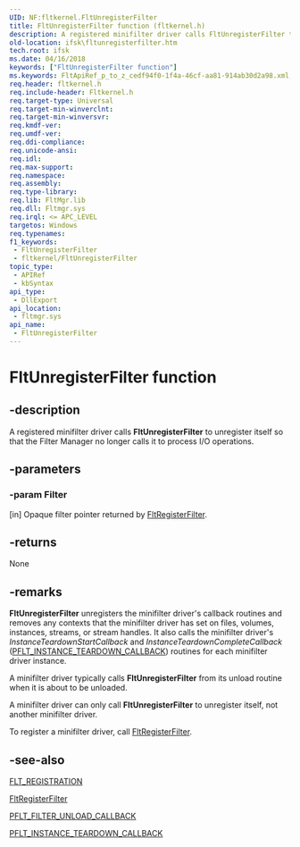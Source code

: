```yaml
---
UID: NF:fltkernel.FltUnregisterFilter
title: FltUnregisterFilter function (fltkernel.h)
description: A registered minifilter driver calls FltUnregisterFilter to unregister itself so that the Filter Manager no longer calls it to process I/O operations.
old-location: ifsk\fltunregisterfilter.htm
tech.root: ifsk
ms.date: 04/16/2018
keywords: ["FltUnregisterFilter function"]
ms.keywords: FltApiRef_p_to_z_cedf94f0-1f4a-46cf-aa81-914ab30d2a98.xml, FltUnregisterFilter, FltUnregisterFilter function [Installable File System Drivers], fltkernel/FltUnregisterFilter, ifsk.fltunregisterfilter
req.header: fltkernel.h
req.include-header: Fltkernel.h
req.target-type: Universal
req.target-min-winverclnt: 
req.target-min-winversvr: 
req.kmdf-ver: 
req.umdf-ver: 
req.ddi-compliance: 
req.unicode-ansi: 
req.idl: 
req.max-support: 
req.namespace: 
req.assembly: 
req.type-library: 
req.lib: FltMgr.lib
req.dll: Fltmgr.sys
req.irql: <= APC_LEVEL
targetos: Windows
req.typenames: 
f1_keywords:
 - FltUnregisterFilter
 - fltkernel/FltUnregisterFilter
topic_type:
 - APIRef
 - kbSyntax
api_type:
 - DllExport
api_location:
 - fltmgr.sys
api_name:
 - FltUnregisterFilter
---
```


# FltUnregisterFilter function


## -description

A registered minifilter driver calls <b>FltUnregisterFilter</b> to unregister itself so that the Filter Manager no longer calls it to process I/O operations.

## -parameters

### -param Filter 

[in]
Opaque filter pointer returned by <a href="/windows-hardware/drivers/ddi/fltkernel/nf-fltkernel-fltregisterfilter">FltRegisterFilter</a>.

## -returns

None

## -remarks

<b>FltUnregisterFilter</b> unregisters the minifilter driver's callback routines and removes any contexts that the minifilter driver has set on files, volumes, instances, streams, or stream handles. It also calls the minifilter driver's <i>InstanceTeardownStartCallback</i> and <i>InstanceTeardownCompleteCallback</i> (<a href="/windows-hardware/drivers/ddi/fltkernel/nc-fltkernel-pflt_instance_teardown_callback">PFLT_INSTANCE_TEARDOWN_CALLBACK</a>) routines for each minifilter driver instance. 

A minifilter driver typically calls <b>FltUnregisterFilter</b> from its unload routine when it is about to be unloaded. 

A minifilter driver can only call <b>FltUnregisterFilter</b> to unregister itself, not another minifilter driver. 

To register a minifilter driver, call <a href="/windows-hardware/drivers/ddi/fltkernel/nf-fltkernel-fltregisterfilter">FltRegisterFilter</a>.

## -see-also

<a href="/windows-hardware/drivers/ddi/fltkernel/ns-fltkernel-_flt_registration">FLT_REGISTRATION</a>



<a href="/windows-hardware/drivers/ddi/fltkernel/nf-fltkernel-fltregisterfilter">FltRegisterFilter</a>



<a href="/windows-hardware/drivers/ddi/fltkernel/nc-fltkernel-pflt_filter_unload_callback">PFLT_FILTER_UNLOAD_CALLBACK</a>



<a href="/windows-hardware/drivers/ddi/fltkernel/nc-fltkernel-pflt_instance_teardown_callback">PFLT_INSTANCE_TEARDOWN_CALLBACK</a>
